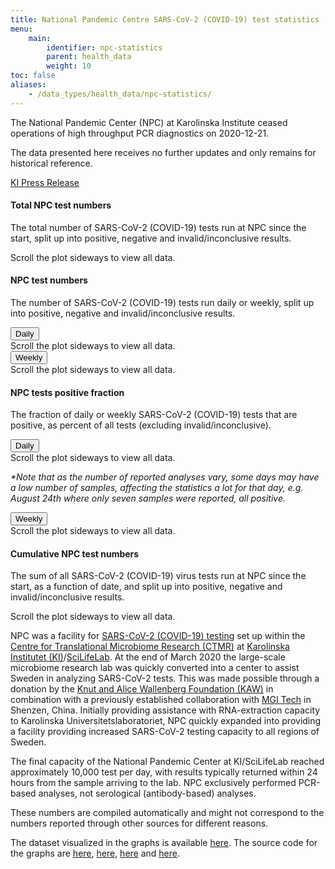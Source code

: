 ```yaml
---
title: National Pandemic Centre SARS-CoV-2 (COVID-19) test statistics
menu:
    main:
        identifier: npc-statistics
        parent: health_data
        weight: 10
toc: false
aliases:
    - /data_types/health_data/npc-statistics/
---
```


<div class="alert alert-info small">
  <p><i class="bi bi-exclamation-triangle-fill"></i>The National Pandemic Center (NPC) at Karolinska Institute ceased operations of high throughput PCR diagnostics on 2020-12-21.</p>
  <p><span class="font-weight-bold">The data presented here receives no further updates</span> and only remains for historical reference.</p>
  <a href="https://nyheter.ki.se/covid-19-tester-ki-atergar-till-ordinarie-laboratorieverksamhet-men-har-fortsatt-beredskap">KI Press Release</a>
</div>

#### Total NPC test numbers

The total number of SARS-CoV-2 (COVID-19) tests run at NPC since
the start, split up into positive, negative and invalid/inconclusive
results.

<div class="d-lg-none alert alert-info">
  Scroll the plot sideways to view all data.
</div>

<div class="plot_wrapper">
  <div id="total-numbers-chart"></div>
</div>

#### NPC test numbers

The number of SARS-CoV-2 (COVID-19) tests run daily or weekly, split up into
positive, negative and invalid/inconclusive results.

  <div id="dwbuttons"><button class="btn btn-secondary" type="button" data-toggle="collapse" data-target="#daily_stacked_bar_chart" aria-expanded="true" aria-controls="#daily_stacked_bar_chart">
    Daily
  </button>
  </div>
<div class="collapse show" id="daily_stacked_bar_chart">
  <div class="d-lg-none alert alert-info">
    Scroll the plot sideways to view all data.
  </div>
  <div class="plot_wrapper">
    <div id="stacked-bar-chart"></div>
  </div>
</div>
<div id="dwbuttons">
<button class="btn btn-secondary" type="button" data-toggle="collapse" data-target="#weekly_stacked_bar_chart" aria-expanded="true" aria-controls="weekly_stacked_bar_chart">
  Weekly
</button></div>
<div class="collapse show" id="weekly_stacked_bar_chart">
  <div class="d-lg-none alert alert-info">
    Scroll the plot sideways to view all data.
  </div>
  <div class="plot_wrapper">
    <div id="stacked-bar-chart-weekly"></div>
  </div>
</div>

#### NPC tests positive fraction

The fraction of daily or weekly SARS-CoV-2 (COVID-19) tests that are positive,
as percent of all tests (excluding invalid/inconclusive).

  <div id="dwbuttons"><button class="btn btn-secondary" type="button" data-toggle="collapse" data-target="#daily_positive_bar_chart" aria-expanded="true" aria-controls="#daily_positive_bar_chart">
    Daily
  </button></div>
  <div class="collapse show" id="daily_positive_bar_chart">
      <div class="d-lg-none alert alert-info">
        Scroll the plot sideways to view all data.
      </div>
      <div class="plot_wrapper">
        <div id="positive-bar-chart"></div>
      </div>
      <p class="small"><i>*Note that as the number of reported analyses vary, some days may have a low number of samples, affecting the statistics a lot for that day, e.g. August 24th where only seven samples were reported, all positive.</i></p>
  </div>
  <div id="dwbuttons"><button class="btn btn-secondary" type="button" data-toggle="collapse" data-target="#weekly_positive_bar_chart" aria-expanded="true" aria-controls="weekly_positive_bar_chart">
    Weekly
  </button></div>
  <div class="collapse show" id="weekly_positive_bar_chart">
    <div class="d-lg-none alert alert-info">
      Scroll the plot sideways to view all data.
    </div>
    <div class="plot_wrapper">
      <div id="positive-bar-chart-weekly"></div>
    </div>
  </div>

#### Cumulative NPC test numbers

The sum of all SARS-CoV-2 (COVID-19) virus tests run at NPC since the
start, as a function of date, and split up into positive, negative
and invalid/inconclusive results.

<div class="d-lg-none alert alert-info">
  Scroll the plot sideways to view all data.
</div>

<div class="plot_wrapper">
  <div id="cumulative-plot"></div>
</div>

NPC was a facility for
[SARS-CoV-2 (COVID-19) testing](https://ki.se/mtc/ctmr-and-covid-19)
set up within the
[Centre for Translational Microbiome Research (CTMR)](https://ki.se/en/research/centre-for-translational-microbiome-research-ctmr)
at
[Karolinska Institutet (KI)](https://ki.se/en)/[SciLifeLab](https://www.scilifelab.se/).
At the end of March 2020 the large-scale microbiome research lab was
quickly converted into a center to assist Sweden in analyzing
SARS-CoV-2 tests. This was made possible through a donation by the
[Knut and Alice Wallenberg Foundation (KAW)](https://kaw.wallenberg.org/en)
in combination with a previously established collaboration with
[MGI Tech](https://en.mgitech.cn/) in Shenzen, China. Initially providing
assistance with RNA-extraction capacity to Karolinska
Universitetslaboratoriet, NPC quickly expanded into providing a
facility providing increased SARS-CoV-2 testing capacity to all
regions of Sweden.

The final capacity of the National Pandemic Center at KI/SciLifeLab
reached approximately 10,000 test per day, with results typically
returned within 24 hours from the sample arriving to the lab. NPC
exclusively performed PCR-based analyses, not serological
(antibody-based) analyses.

These numbers are compiled automatically and might not correspond to
the numbers reported through other sources for different reasons.

The dataset visualized in the graphs is available
[here](https://datagraphics.dckube.scilifelab.se/dataset/bbbaf64a25a1452287a8630503f07418).
The source code for the graphs are
[here](https://datagraphics.dckube.scilifelab.se/graphic/ba0b27320fe74ad0aef59a26be6c37f1),
[here](https://datagraphics.dckube.scilifelab.se/graphic/ddb1119aefce47d58d0b3a49e98b4fcc),
[here](https://datagraphics.dckube.scilifelab.se/graphic/b31c50be59c84c93986c25b052115a65)
and [here](https://datagraphics.dckube.scilifelab.se/graphic/9145856246004419983d39fcf56d9eb6).

<script src="https://cdn.jsdelivr.net/npm/vega@5.12.1"></script>
<script src="https://cdn.jsdelivr.net/npm/vega-lite@4.12.2"></script>
<script src="https://cdn.jsdelivr.net/npm/vega-embed@6.8.0"></script>

<script src="https://datagraphics.dckube.scilifelab.se/graphic/ba0b27320fe74ad0aef59a26be6c37f1.js?id=total-numbers-chart"></script>

<script src="https://datagraphics.dckube.scilifelab.se/graphic/ddb1119aefce47d58d0b3a49e98b4fcc.js?id=stacked-bar-chart"></script>

<script src="https://datagraphics.dckube.scilifelab.se/graphic/1f2322f4301c4773878c956c578e8caf.js?id=stacked-bar-chart-weekly"></script>

<script src="https://datagraphics.dckube.scilifelab.se/graphic/b31c50be59c84c93986c25b052115a65.js?id=positive-bar-chart"></script>

<script src="https://datagraphics.dckube.scilifelab.se/graphic/9145856246004419983d39fcf56d9eb6.js?id=cumulative-plot"></script>

<script src="https://datagraphics.dckube.scilifelab.se/graphic/7f27ae237b8146a498ab4014aadc35db.js?id=positive-bar-chart-weekly"></script>
